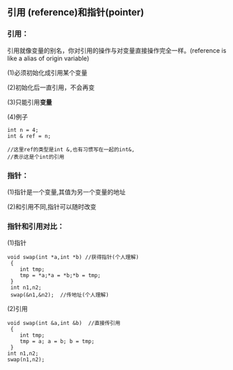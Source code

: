## 引用 \(reference\)和指针\(pointer\)

### 引用：

引用就像变量的别名，你对引用的操作与对变量直接操作完全一样。\(reference is like a alias of origin variable\)

\(1\)必须初始化成引用某个变量

\(2\)初始化后一直引用，不会再变

\(3\)只能引用**变量**

\(4\)例子

```
int n = 4;
int & ref = n; 

//这里ref的类型是int &,也有习惯写在一起的int&,
//表示这是个int的引用
```

### 指针：

\(1\)指针是一个变量,其值为另一个变量的地址

\(2\)和引用不同,指针可以随时改变

### 指针和引用对比：

\(1\)指针

```
void swap(int *a,int *b) //获得指针(个人理解)
 { 
    int tmp; 
    tmp = *a;*a = *b;*b = tmp; 
 } 
 int n1,n2; 
 swap(&n1,&n2);  //传地址(个人理解)
```

\(2\)引用

```
void swap(int &a,int &b)  //直接传引用
 { 
    int tmp; 
    tmp = a; a = b; b = tmp; 
 } 
int n1,n2; 
swap(n1,n2);
```



